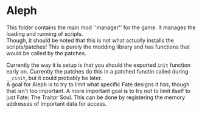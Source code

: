 # Aleph

This folder contains the main mod ''manager'' for the game. It manages the loading and running of scripts.  
Though, it should be noted that this is not what actually installs the scripts/patches! This is purely the modding library and has functions that would be called by the patches.  
  
Currently the way it is setup is that you should the exported `init` function early on. Currently the patches do this in a patched functin called during `__cinit`, but it could probably be later.  
A goal for Aleph is to try to limit what specific Fate designs it has, though that isn't too important. A more important goal is to try not to limit itself to just Fate: The Traitor Soul. This can be done by registering the memory addresses of important data for access.